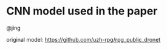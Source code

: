 # CNN model used in the paper #

@jing

original model: https://github.com/uzh-rpg/rpg_public_dronet
